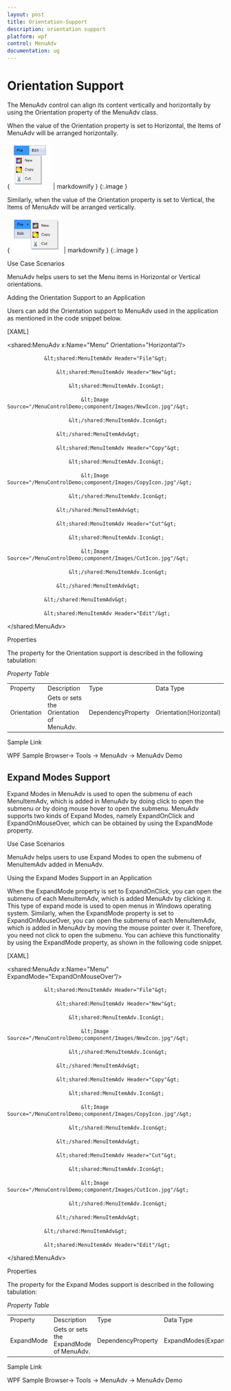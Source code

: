 ```yaml
---
layout: post
title: Orientation-Support
description: orientation support
platform: wpf
control: MenuAdv
documentation: ug
---
```


# Orientation Support

The MenuAdv control can align its content vertically and horizontally by using the Orientation property of the MenuAdv class.

When the value of the Orientation property is set to Horizontal, the Items of MenuAdv will be arranged horizontally.

{ ![C:/Users/Dhileep/Desktop/Vol4-Documentation/ScreenShots/SL-Menu/Createusingc#.png](Orientation-Support_images/Orientation-Support_img1.png) | markdownify }
{:.image }


Similarly, when the value of the Orientation property is set to Vertical, the Items of MenuAdv will be arranged vertically.

{ ![C:/Users/Dhileep/Desktop/Vol4-Documentation/ScreenShots/SL-Menu/Verti-Orien.png](Orientation-Support_images/Orientation-Support_img2.png) | markdownify }
{:.image }


Use Case Scenarios

MenuAdv helps users to set the Menu items in Horizontal or Vertical orientations.

Adding the Orientation Support to an Application

Users can add the Orientation support to MenuAdv used in the application as mentioned in the code snippet below.

[XAML]

&lt;shared:MenuAdv x:Name="Menu"  Orientation="Horizontal”/&gt;

                &lt;shared:MenuItemAdv Header="File"&gt;

                    &lt;shared:MenuItemAdv Header="New"&gt;

                        &lt;shared:MenuItemAdv.Icon&gt;

                            &lt;Image Source="/MenuControlDemo;component/Images/NewIcon.jpg"/&gt;

                        &lt;/shared:MenuItemAdv.Icon&gt;

                    &lt;/shared:MenuItemAdv&gt;

                    &lt;shared:MenuItemAdv Header="Copy"&gt;

                        &lt;shared:MenuItemAdv.Icon&gt;

                            &lt;Image Source="/MenuControlDemo;component/Images/CopyIcon.jpg"/&gt;

                        &lt;/shared:MenuItemAdv.Icon&gt;

                    &lt;/shared:MenuItemAdv&gt;

                    &lt;shared:MenuItemAdv Header="Cut"&gt;

                        &lt;shared:MenuItemAdv.Icon&gt;

                            &lt;Image Source="/MenuControlDemo;component/Images/CutIcon.jpg"/&gt;

                        &lt;/shared:MenuItemAdv.Icon&gt;

                    &lt;/shared:MenuItemAdv&gt;

                &lt;/shared:MenuItemAdv&gt;

                &lt;shared:MenuItemAdv Header="Edit"/&gt;

&lt;/shared:MenuAdv&gt;



Properties

The property for the Orientation support is described in the following tabulation:

_Property Table_

<table>
<tr>
<td>
Property </td><td>
Description </td><td>
Type </td><td>
Data Type </td></tr>
<tr>
<td>
Orientation</td><td>
Gets or sets the Orientation of MenuAdv.</td><td>
DependencyProperty</td><td>
Orientation(Horizontal)</td></tr>
</table>


Sample Link

WPF Sample Browser-> Tools -> MenuAdv -> MenuAdv Demo

## Expand Modes Support

Expand Modes in MenuAdv is used to open the submenu of each MenuItemAdv, which is added in MenuAdv by doing click to open the submenu or by doing mouse hover to open the submenu. MenuAdv supports two kinds of Expand Modes, namely ExpandOnClick and ExpandOnMouseOver, which can be obtained by using the ExpandMode property. 

Use Case Scenarios

MenuAdv helps users to use Expand Modes to open the submenu of MenuItemAdv added in MenuAdv.

Using the Expand Modes Support in an Application 

When the ExpandMode property is set to ExpandOnClick, you can open the submenu of each MenuItemAdv, which is added MenuAdv by clicking it. This type of expand mode is used to open menus in Windows operating system. Similarly, when the ExpandMode property is set to ExpandOnMouseOver, you can open the submenu of each MenuItemAdv, which is added in MenuAdv by moving the mouse pointer over it. Therefore, you need not click to open the submenu. You can achieve this functionality by using the ExpandMode property, as shown in the following code snippet.

[XAML]



&lt;shared:MenuAdv x:Name="Menu"  ExpandMode="ExpandOnMouseOver”/&gt;

                &lt;shared:MenuItemAdv Header="File"&gt;

                    &lt;shared:MenuItemAdv Header="New"&gt;

                        &lt;shared:MenuItemAdv.Icon&gt;

                            &lt;Image Source="/MenuControlDemo;component/Images/NewIcon.jpg"/&gt;

                        &lt;/shared:MenuItemAdv.Icon&gt;

                    &lt;/shared:MenuItemAdv&gt;

                    &lt;shared:MenuItemAdv Header="Copy"&gt;

                        &lt;shared:MenuItemAdv.Icon&gt;

                            &lt;Image Source="/MenuControlDemo;component/Images/CopyIcon.jpg"/&gt;

                        &lt;/shared:MenuItemAdv.Icon&gt;

                    &lt;/shared:MenuItemAdv&gt;

                    &lt;shared:MenuItemAdv Header="Cut"&gt;

                        &lt;shared:MenuItemAdv.Icon&gt;

                            &lt;Image Source="/MenuControlDemo;component/Images/CutIcon.jpg"/&gt;

                        &lt;/shared:MenuItemAdv.Icon&gt;

                    &lt;/shared:MenuItemAdv&gt;

                &lt;/shared:MenuItemAdv&gt;

                &lt;shared:MenuItemAdv Header="Edit"/&gt;

&lt;/shared:MenuAdv&gt;





Properties

The property for the Expand Modes support is described in the following tabulation:

_Property Table_

<table>
<tr>
<td>
Property </td><td>
Description </td><td>
Type </td><td>
Data Type </td></tr>
<tr>
<td>
ExpandMode</td><td>
Gets or sets the ExpandMode of MenuAdv.</td><td>
DependencyProperty</td><td>
ExpandModes(ExpandOnClick)</td></tr>
</table>


Sample Link

WPF Sample Browser-> Tools -> MenuAdv -> MenuAdv Demo

